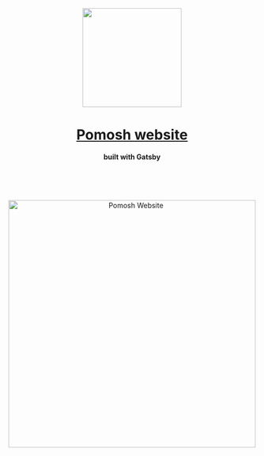 <div align="center">
	<a href="https://pomosh.netlify.app/" target="_blank">
	<img src="https://i.imgur.com/BJZkKct.png" width="200" height="200">
		<h1>Pomosh website</h1>
	</a>
	<p>
		<b> built with Gatsby </b>
	</p>
	<br>
	<br>
	<br>
</div>

<p align="center">
    <img
      src="https://i.imgur.com/r44etlJ.png"
      height="500"
      alt="Pomosh Website"
      title="Pomosh website"
    />
  </p>
  
 
  

